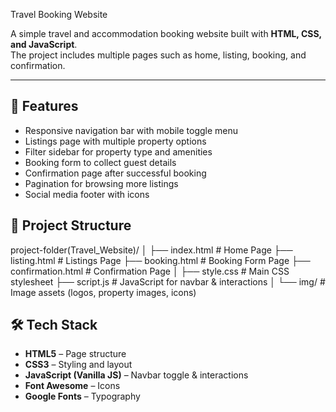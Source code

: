 Travel Booking Website

A simple travel and accommodation booking website built with **HTML, CSS, and JavaScript**.  
The project includes multiple pages such as home, listing, booking, and confirmation.

---

## 🚀 Features
- Responsive navigation bar with mobile toggle menu  
- Listings page with multiple property options  
- Filter sidebar for property type and amenities  
- Booking form to collect guest details  
- Confirmation page after successful booking  
- Pagination for browsing more listings  
- Social media footer with icons

## 📂 Project Structure
project-folder(Travel_Website)/
│
├── index.html # Home Page
├── listing.html # Listings Page
├── booking.html # Booking Form Page
├── confirmation.html # Confirmation Page
│
├── style.css # Main CSS stylesheet
├── script.js # JavaScript for navbar & interactions
│
└── img/ # Image assets (logos, property images, icons)

## 🛠️ Tech Stack
- **HTML5** – Page structure  
- **CSS3** – Styling and layout  
- **JavaScript (Vanilla JS)** – Navbar toggle & interactions  
- **Font Awesome** – Icons  
- **Google Fonts** – Typography 
